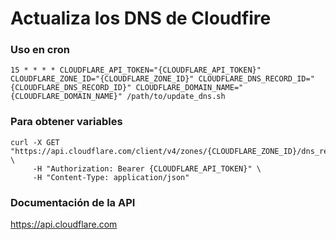 # Actualiza los DNS de Cloudfire

### Uso en cron 

```
15 * * * * CLOUDFLARE_API_TOKEN="{CLOUDFLARE_API_TOKEN}" CLOUDFLARE_ZONE_ID="{CLOUDFLARE_ZONE_ID}" CLOUDFLARE_DNS_RECORD_ID="{CLOUDFLARE_DNS_RECORD_ID}" CLOUDFLARE_DOMAIN_NAME="{CLOUDFLARE_DOMAIN_NAME}" /path/to/update_dns.sh

```

### Para obtener variables
```
curl -X GET "https://api.cloudflare.com/client/v4/zones/{CLOUDFLARE_ZONE_ID}/dns_records" \
     -H "Authorization: Bearer {CLOUDFLARE_API_TOKEN}" \
     -H "Content-Type: application/json"
```


### Documentación de la API
https://api.cloudflare.com

